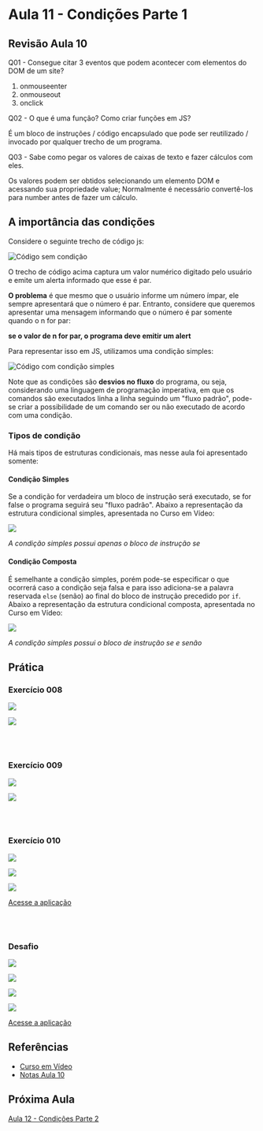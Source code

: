 # Aula 11 - Condições Parte 1

## Revisão Aula 10

Q01 - Consegue citar 3 eventos que podem acontecer com elementos do DOM de um site?

1. onmouseenter
2. onmouseout
3. onclick

Q02 - O que é uma função? Como criar funções em JS?

É um bloco de instruções / código encapsulado que pode ser reutilizado / invocado por qualquer trecho de um programa.

Q03 - Sabe como pegar os valores de caixas de texto e fazer cálculos com eles.

Os valores podem ser obtidos selecionando um elemento DOM e acessando sua propriedade value; Normalmente é necessário convertê-los para number antes de fazer um cálculo.

## A importância das condições

Considere o seguinte trecho de código js:

![Código sem condição](exemplo-linear-js.jpg)

O trecho de código acima captura um valor numérico digitado pelo usuário e emite um alerta informado que esse é par.

**O problema** é que mesmo que o usuário informe um número ímpar, ele sempre apresentará que o número é par. Entranto, considere que queremos apresentar uma mensagem informando que o número é par somente quando o n for par:

**se o valor de n for par, o programa deve emitir um alert**

Para representar isso em JS, utilizamos uma condição simples:

![Código com condição simples](exemplo-condicao-simples-js.jpg)

Note que as condições são **desvios no fluxo** do programa, ou seja, considerando uma linguagem de programação imperativa, em que os comandos são executados linha a linha seguindo um "fluxo padrão", pode-se criar a possibilidade de um comando ser ou não executado de acordo com uma condição.

### Tipos de condição

Há mais tipos de estruturas condicionais, mas nesse aula foi apresentado somente:

#### Condição Simples

Se a condição for verdadeira um bloco de instrução será executado, se for false o programa seguirá seu "fluxo padrão". Abaixo a representação da estrutura condicional simples, apresentada no Curso em Vídeo:

![](./condicao-simples-cvjs.jpg)

_A condição simples possui apenas o bloco de instrução se_

#### Condição Composta

É semelhante a condição simples, porém pode-se especificar o que ocorrerá caso a condição seja falsa e para isso adiciona-se a palavra reservada `else` (senão) ao final do bloco de instrução precedido por `if`. Abaixo a representação da estrutura condicional composta, apresentada no Curso em Vídeo:

![](./condicao-composta-cvjs.jpg)

_A condição simples possui o bloco de instrução se e senão_

## Prática

### Exercício 008

![](ex008.jpg)

![](ex008-02.jpg)

<br/>
<br/>

### Exercício 009

![](ex009.jpg)

![](ex009-09.jpg)

<br/>
<br/>

### Exercício 010

![](ex010.jpg)

![](ex010-resultado.jpg)

![](ex010-resultado-02.jpg)

[Acesse a aplicação](https://gabrielgustavoms.github.io/cursoemvideojs/moduloD/Aula11/ex010.html)

<br/>
<br/>

### Desafio

![](desafio-html.jpg)

![](desafio-js.jpg)

![](desafio-resultado-01.jpg)

![](desafio-resultado-02.jpg)

[Acesse a aplicação](https://gabrielgustavoms.github.io/cursoemvideojs/moduloD/Aula11/desafio.html)

## Referências

- [Curso em Vídeo](https://www.youtube.com/c/CursoemV%C3%ADdeo)
- [Notas Aula 10](../../moduloC/Aula10/)

## Próxima Aula

[Aula 12 - Condições Parte 2](../Aula12/)
